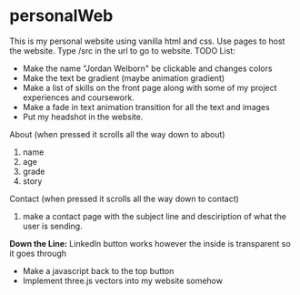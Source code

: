 # personalWeb
This is my personal website using vanilla html and css.
Use pages to host the website. Type /src in the url to go to website. 
TODO List:
* Make the name "Jordan Welborn" be clickable and changes colors
* Make the text be gradient (maybe animation gradient)
* Make a list of skills on the front page along with some of my project experiences and coursework.
* Make a fade in text animation transition for all the text and images
* Put my headshot in the website.

About (when pressed it scrolls all the way down to about)
1. name
2. age
3. grade
4. story

Contact (when pressed it scrolls all the way down to contact)
1. make a contact page with the subject line and desciription of what the user is sending. 

**Down the Line:**
LinkedIn button works however the inside is transparent so it goes through
* Make a javascript back to the top button
* Implement three.js vectors into my website somehow

